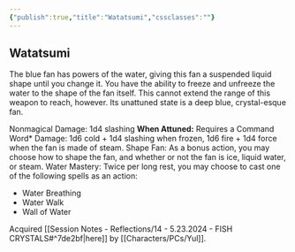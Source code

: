 ```yaml
---
{"publish":true,"title":"Watatsumi","cssclasses":""}
---
```


## Watatsumi

The blue fan has powers of the water, giving this fan a suspended liquid shape until you change it. You have the ability to freeze and unfreeze the water to the shape of the fan itself. This cannot extend the range of this weapon to reach, however. Its unattuned state is a deep blue, crystal-esque fan. 

Nonmagical Damage: 1d4 slashing
**When Attuned:**
Requires a Command Word*
Damage: 1d6 cold + 1d4 slashing when frozen, 1d6 fire + 1d4 force when the fan is made of steam.
Shape Fan: As a bonus action, you may choose how to shape the fan, and whether or not the fan is ice, liquid water, or steam.
Water Mastery: Twice per long rest, you may choose to cast one of the following spells as an action:
- Water Breathing
- Water Walk
- Wall of Water

Acquired [[Session Notes - Reflections/14 - 5.23.2024 - FISH CRYSTALS#^7de2bf\|here]] by [[Characters/PCs/Yul]]. 
